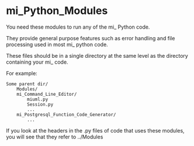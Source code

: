 mi_Python_Modules
=================

You need these modules to run any of the mi_ Python code.

They provide general purpose features such as error handling
and file processing used in most mi_ python code.

These files should be in a single directory at the same level as
the directory containing your mi_ code.

For example:  

    Some parent dir/
        Modules/
        mi_Command_Line_Editor/
            miuml.py
            Session.py
            ...
        mi_Postgresql_Function_Code_Generator/
            ...
        

If you look at the headers in the .py files of code that uses
these modules, you will see that they refer to ../Modules
